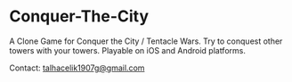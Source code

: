 # Conquer-The-City
 A Clone Game for Conquer the City / Tentacle Wars.
 Try to conquest other towers with your towers.
 Playable on iOS and Android platforms.
 
 
 Contact: talhacelik1907g@gmail.com
